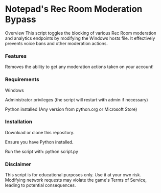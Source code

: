 # Notepad's Rec Room Moderation Bypass

Overview This script toggles the blocking of various Rec Room moderation and analytics endpoints by modifying the Windows hosts file. It effectively prevents voice bans and other moderation actions.

### Features

Removes the ability to get any moderation actions taken on your account!

### Requirements

Windows

Administrator privileges (the script will restart with admin if necessary)

Python installed (Any version from python.org or Microsoft Store)

### Installation

Download or clone this repository.

Ensure you have Python installed.

Run the script with:
python script.py

### Disclaimer
This script is for educational purposes only. Use it at your own risk. Modifying network requests may violate the game's Terms of Service, leading to potential consequences.
